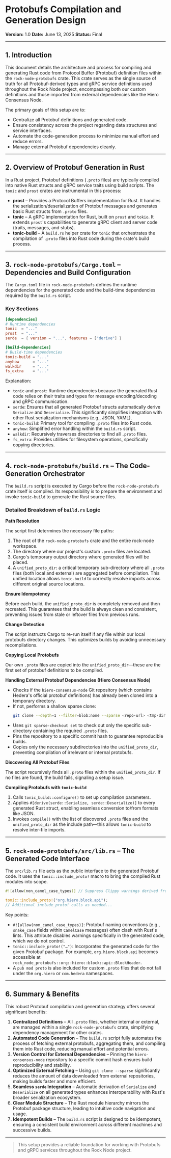# Protobufs Compilation and Generation Design

**Version:** 1.0
**Date:** June 13, 2025
**Status:** Final

---

## 1. Introduction

This document details the architecture and process for compiling and generating Rust code from Protocol Buffer (Protobuf) definition files within the `rock-node-protobufs` crate. This crate serves as the single source of truth for all Protobuf-derived types and gRPC service definitions used throughout the Rock Node project, encompassing both our custom definitions and those imported from external dependencies like the Hiero Consensus Node.

The primary goals of this setup are to:

- Centralize all Protobuf definitions and generated code.
- Ensure consistency across the project regarding data structures and service interfaces.
- Automate the code-generation process to minimize manual effort and reduce errors.
- Manage external Protobuf dependencies cleanly.

---

## 2. Overview of Protobuf Generation in Rust

In a Rust project, Protobuf definitions (`.proto` files) are typically compiled into native Rust structs and gRPC service traits using build scripts. The `tonic` and `prost` crates are instrumental in this process:

- **prost** – Provides a Protocol Buffers implementation for Rust. It handles the serialization/deserialization of Protobuf messages and generates basic Rust structs from `.proto` files.  
- **tonic** – A gRPC implementation for Rust, built on `prost` and `tokio`. It extends `prost`'s capabilities to generate gRPC client and server code (traits, messages, and stubs).  
- **tonic-build** – A `build.rs` helper crate for `tonic` that orchestrates the compilation of `.proto` files into Rust code during the crate's build process.  

---

## 3. `rock-node-protobufs/Cargo.toml` – Dependencies and Build Configuration

The `Cargo.toml` file in `rock-node-protobufs` defines the runtime dependencies for the generated code and the build-time dependencies required by the `build.rs` script.

### Key Sections

```toml
[dependencies]
# Runtime dependencies
tonic  = "..."
prost  = "..."
serde  = { version = "...", features = ["derive"] }

[build-dependencies]
# Build-time dependencies
tonic-build = "..."
anyhow      = "..."
walkdir     = "..."
fs_extra    = "..."
```

Explanation:

- `tonic` and `prost`: Runtime dependencies because the generated Rust code relies on their traits and types for message encoding/decoding and gRPC communication.  
- `serde`: Ensures that all generated Protobuf structs automatically derive `Serialize` and `Deserialize`. This significantly simplifies integration with other Rust serialization mechanisms (e.g., JSON, YAML).  
- `tonic-build`: Primary tool for compiling `.proto` files into Rust code.  
- `anyhow`: Simplified error handling within the `build.rs` script.  
- `walkdir`: Recursively traverses directories to find all `.proto` files.  
- `fs_extra`: Provides utilities for filesystem operations, specifically copying directories.  

---

## 4. `rock-node-protobufs/build.rs` – The Code-Generation Orchestrator

The `build.rs` script is executed by Cargo before the `rock-node-protobufs` crate itself is compiled. Its responsibility is to prepare the environment and invoke `tonic-build` to generate the Rust source files.

### Detailed Breakdown of `build.rs` Logic

**Path Resolution**

The script first determines the necessary file paths:

1. The root of the `rock-node-protobufs` crate and the entire rock-node workspace.  
2. The directory where our project's custom `.proto` files are located.  
3. Cargo's temporary output directory where generated files will be placed.  
4. A `unified_proto_dir`: a critical temporary sub-directory where all `.proto` files (both local and external) are aggregated before compilation. This unified location allows `tonic-build` to correctly resolve imports across different original source locations.  

**Ensure Idempotency**

Before each build, the `unified_proto_dir` is completely removed and then recreated. This guarantees that the build is always clean and consistent, preventing issues from stale or leftover files from previous runs.

**Change Detection**

The script instructs Cargo to re-run itself if any file within our local protobufs directory changes. This optimizes builds by avoiding unnecessary recompilations.

**Copying Local Protobufs**

Our own `.proto` files are copied into the `unified_proto_dir`—these are the first set of protobuf definitions to be compiled.

**Handling External Protobuf Dependencies (Hiero Consensus Node)**

- Checks if the `hiero-consensus-node` Git repository (which contains Hedera's official protobuf definitions) has already been cloned into a temporary directory.  
- If not, performs a shallow sparse clone:  
  ```bash
  git clone --depth=1 --filter=blob:none --sparse <repo-url> <tmp-dir>
  ```  
- Uses `git sparse-checkout set` to check out only the specific sub-directory containing the required `.proto` files.  
- Pins the repository to a specific commit hash to guarantee reproducible builds.  
- Copies only the necessary subdirectories into the `unified_proto_dir`, preventing compilation of irrelevant or internal protobufs.

**Discovering All Protobuf Files**

The script recursively finds all `.proto` files within the `unified_proto_dir`. If no files are found, the build fails, signaling a setup issue.

**Compiling Protobufs with `tonic-build`**

1. Calls `tonic_build::configure()` to set up compilation parameters.  
2. Applies `#[derive(serde::Serialize, serde::Deserialize)]` to every generated Rust struct, enabling seamless conversion to/from formats like JSON.  
3. Invokes `compile()` with the list of discovered `.proto` files and the `unified_proto_dir` as the include path—this allows `tonic-build` to resolve inter-file imports.

---

## 5. `rock-node-protobufs/src/lib.rs` – The Generated Code Interface

The `src/lib.rs` file acts as the public interface to the generated Protobuf code. It uses the `tonic::include_proto!` macro to bring the compiled Rust modules into scope.

```rust
#![allow(non_camel_case_types)] // Suppress Clippy warnings derived from proto naming

tonic::include_proto!("org.hiero.block.api");
// Additional include_proto! calls as needed...
```

Key points:

- `#![allow(non_camel_case_types)]`: Protobuf naming conventions (e.g., `snake_case` fields within `CamelCase` messages) often clash with Rust's lints. This attribute disables warnings specifically in the generated code, which we do not control.  
- `tonic::include_proto!("…")`: Incorporates the generated code for the given Protobuf package. For example, `org.hiero.block.api` becomes accessible at `rock_node_protobufs::org::hiero::block::api::BlockHeader`.  
- A `pub mod proto` is also included for custom `.proto` files that do not fall under the `org.hiero` or `com.hedera` namespaces.

---

## 6. Summary & Benefits

This robust Protobuf compilation and generation strategy offers several significant benefits:

1. **Centralized Definitions** – All `.proto` files, whether internal or external, are managed within a single `rock-node-protobufs` crate, simplifying dependency management for other crates.  
2. **Automated Code Generation** – The `build.rs` script fully automates the process of fetching external protobufs, aggregating them, and compiling them into Rust code, reducing manual effort and potential errors.  
3. **Version Control for External Dependencies** – Pinning the `hiero-consensus-node` repository to a specific commit hash ensures build reproducibility and stability.  
4. **Optimized External Fetching** – Using `git clone --sparse` significantly reduces the amount of data downloaded from external repositories, making builds faster and more efficient.  
5. **Seamless `serde` Integration** – Automatic derivation of `Serialize` and `Deserialize` on all generated types enhances interoperability with Rust's broader serialization ecosystem.  
6. **Clear Module Structure** – The Rust module hierarchy mirrors the Protobuf package structure, leading to intuitive code navigation and usage.  
7. **Idempotent Builds** – The `build.rs` script is designed to be idempotent, ensuring a consistent build environment across different machines and successive builds.

---

> This setup provides a reliable foundation for working with Protobufs and gRPC services throughout the Rock Node project.